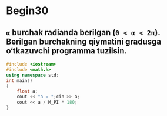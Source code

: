 # Begin30
## `α` burchak radianda berilgan (`0 < α < 2π`). Berilgan burchakning qiymatini gradusga o‘tkazuvchi programma tuzilsin.
```cpp
#include <iostream>
#include <math.h>
using namespace std;
int main()
{
    float a;
    cout << "a = ";cin >> a;
    cout << a / M_PI * 180;
}
```
